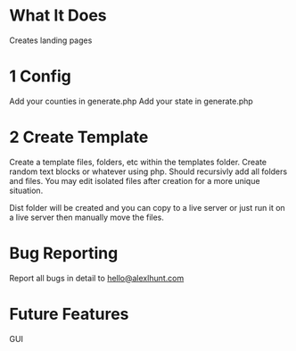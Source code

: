 # What It Does

Creates landing pages

# 1 Config

Add your counties in generate.php
Add your state in generate.php

# 2 Create Template

Create a template files, folders, etc within the templates folder. Create random text blocks or whatever using php. Should recursivly add all folders and files. You may edit isolated files after creation for a more unique situation.

Dist folder will be created and you can copy to a live server or just run it on a live server then manually move the files.

# Bug Reporting

Report all bugs in detail to hello@alexlhunt.com

# Future Features

GUI